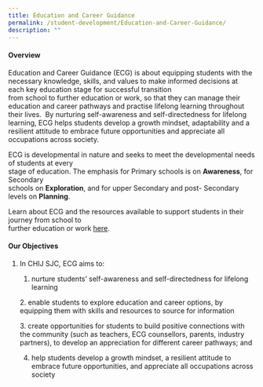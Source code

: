```yaml
---
title: Education and Career Guidance
permalink: /student-development/Education-and-Career-Guidance/
description: ""
---
```

#### **Overview**


Education and Career Guidance (ECG) is about equipping students with the necessary knowledge,  skills, and values to make informed decisions at each key education stage for successful transition  
from school to further education or work, so that they can manage their education and career  pathways and practise lifelong learning throughout their lives.  By nurturing self-awareness and self-directedness for lifelong learning, ECG helps students develop a growth mindset, adaptability and a resilient attitude to embrace future opportunities and appreciate all occupations across society.

ECG is developmental in nature and seeks to meet the developmental needs of students at every  
stage of education. The emphasis for Primary schools is on **Awareness**, for Secondary  
schools on **Exploration**, and for upper Secondary and post- Secondary levels on **Planning**.

Learn about ECG and the resources available to support students in their journey from school to  
further education or work [here](https://www.moe.gov.sg/education-in-sg/our-programmes/education-and-career-guidance/overview).

#### **Our Objectives**


1.  In CHIJ SJC, ECG aims to:  
      
    
    1. nurture students’ self-awareness and self-directedness for lifelong learning
    
    2. enable students to explore education and career options, by equipping them with skills and resources to source for information
    
    3. create opportunities for students to build positive connections with the community (such as teachers, ECG counsellors, parents, industry partners), to develop an appreciation for different career pathways; and
    
    4. help students develop a growth mindset, a resilient attitude to embrace future opportunities, and appreciate all occupations across society